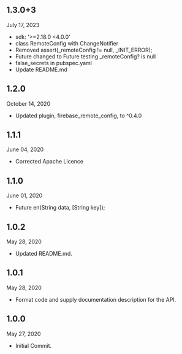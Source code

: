 
## 1.3.0+3
 July 17, 2023
- sdk: '>=2.18.0 <4.0.0'
- class RemoteConfig with ChangeNotifier
- Removed assert(_remoteConfig != null, _INIT_ERROR);
- Future<void> changed to Future<bool> testing _remoteConfig? is null
- false_secrets in pubspec.yaml
- Update README.md

## 1.2.0
 October 14, 2020
- Updated plugin, firebase_remote_config, to ^0.4.0 

## 1.1.1
 June 04, 2020
- Corrected Apache Licence 

## 1.1.0
 June 01, 2020
- Future<String> en(String data, [String key]);

## 1.0.2
 May 28, 2020
- Updated README.md.

## 1.0.1
 May 28, 2020
- Format code and supply documentation description for the API.

## 1.0.0
 May 27, 2020
- Initial Commit.

